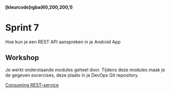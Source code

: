 #### [kleurcode]rgba(60,200,200,1)

# Sprint 7

Hoe kun je een REST API aanspreken in je Android App

## Workshop

Je werkt onderstaande modules geheel door. Tijdens deze modules maak je de gegeven excercises, deze plaats in je DevOps Git repository.

<a href="https://docs.microsoft.com/en-us/learn/modules/consume-rest-services/" target="_new">Consuming REST-service</a>

